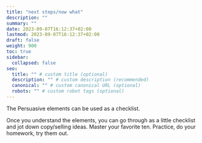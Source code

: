 ```yaml
---
title: "next steps/now what"
description: ""
summary: ""
date: 2023-09-07T16:12:37+02:00
lastmod: 2023-09-07T16:12:37+02:00
draft: false
weight: 900
toc: true
sidebar:
  collapsed: false
seo:
  title: "" # custom title (optional)
  description: "" # custom description (recommended)
  canonical: "" # custom canonical URL (optional)
  robots: "" # custom robot tags (optional)
---
```




The <link>Persuasive elements</link> can be used as a checklist.

Once you understand the elements, you can go through as a little checklist and jot down copy/selling ideas. Master your favorite ten. Practice, do your homework, try them out.
